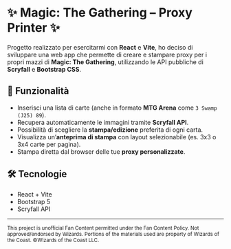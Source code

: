 # ✨ Magic: The Gathering – Proxy Printer ✨

Progetto realizzato per esercitarmi con **React** e **Vite**, ho deciso di sviluppare una web app che permette di creare e stampare proxy per i propri mazzi di **Magic: The Gathering**, utilizzando le API pubbliche di **Scryfall** e **Bootstrap CSS**.

## 🚀 Funzionalità

- Inserisci una lista di carte (anche in formato **MTG Arena** come `3 Swamp (J25) 89`).
- Recupera automaticamente le immagini tramite **Scryfall API**.
- Possibilità di scegliere la **stampa/edizione** preferita di ogni carta.
- Visualizza un’**anteprima di stampa** con layout selezionabile (es. 3x3 o 3x4 carte per pagina).
- Stampa diretta dal browser delle tue **proxy personalizzate**.

## 🛠️ Tecnologie

- React + Vite
- Bootstrap 5
- Scryfall API

---

<sub> This project is unofficial Fan Content permitted under the Fan Content Policy. Not approved/endorsed by Wizards. Portions of the materials used are property of Wizards of the Coast. ©Wizards of the Coast LLC. </sub>
